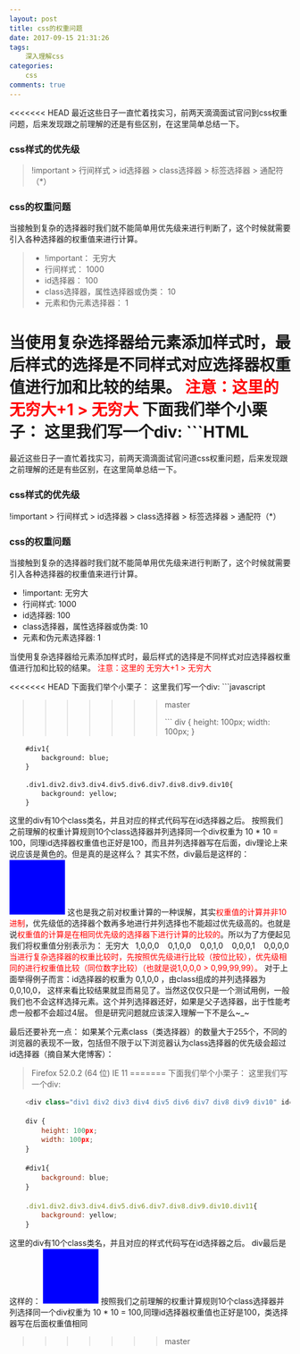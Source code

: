 ```yaml
---
layout: post
title: css的权重问题
date: 2017-09-15 21:31:26
tags: 
    深入理解css
categories:
	css
comments: true
---
```


<<<<<<< HEAD
最近这些日子一直忙着找实习，前两天滴滴面试官问到css权重问题，后来发现跟之前理解的还是有些区别，在这里简单总结一下。
<!-- more --> 
### css样式的优先级

> !important > 行间样式 > id选择器 > class选择器 > 标签选择器 > 通配符（*）

### css的权重问题
当接触到复杂的选择器时我们就不能简单用优先级来进行判断了，这个时候就需要引入各种选择器的权重值来进行计算。
> *  !important：                         无穷大
> *  行间样式：                             1000
> *  id选择器：                              100
> *  class选择器，属性选择器或伪类：            10
> *  元素和伪元素选择器：                       1

当使用复杂选择器给元素添加样式时，最后样式的选择是不同样式对应选择器权重值进行加和比较的结果。<font color='red'>
注意：这里的 无穷大+1 > 无穷大 </font>
下面我们举个小栗子：
这里我们写一个div:
    ```HTML
=======
最近这些日子一直忙着找实习，前两天滴滴面试官问道css权重问题，后来发现跟之前理解的还是有些区别，在这里简单总结一下。

<!-- more -->

### css样式的优先级

!important > 行间样式 > id选择器 > class选择器 > 标签选择器 > 通配符（*）

### css的权重问题

当接触到复杂的选择器时我们就不能简单用优先级来进行判断了，这个时候就需要引入各种选择器的权重值来进行计算。
* !important:                           无穷大
* 行间样式:                               1000
* id选择器:                                100
* class选择器，属性选择器或伪类:              10
* 元素和伪元素选择器:                         1

当使用复杂选择器给元素添加样式时，最后样式的选择是不同样式对应选择器权重值进行加和比较的结果。
    <font color='red'>注意：这里的 无穷大+1 > 无穷大 </font>

<<<<<<< HEAD
    下面我们举个小栗子：
    这里我们写一个div:
    ```javascript
>>>>>>> master
        <div class="div1 div2 div3 div4 div5 div6 div7 div8 div9 div10" id='id'><div>
    ```
        div {
			height: 100px;
			width: 100px;
		}

		#div1{
			background: blue;
		}

		.div1.div2.div3.div4.div5.div6.div7.div8.div9.div10{
			background: yellow;
		}
    
这里的div有10个class类名，并且对应的样式代码写在id选择器之后。
按照我们之前理解的权重计算规则10个class选择器并列选择同一个div权重为 10 * 10 = 100，同理id选择器权重值也正好是100，而且并列选择器写在后面，div理论上来说应该是黄色的。但是真的是这样么？
其实不然，div最后是这样的：
    <img src="/imgs/div.png" width="100" height="100"> 
这也是我之前对权重计算的一种误解，其实<font color='red'>权重值的计算并非10进制</font>，优先级低的选择器个数再多地进行并列选择也不能超过优先级高的。也就是说<font color='red'>权重值的计算是在相同优先级的选择器下进行计算的比较的</font>。所以为了方便起见我们将权重值分别表示为： 无穷大&nbsp;&nbsp; 1,0,0,0 &nbsp;&nbsp; 0,1,0,0 &nbsp;&nbsp; 0,0,1,0 &nbsp;&nbsp; 0,0,0,1 &nbsp;&nbsp; 0,0,0,0
<font color='red'>当进行复杂选择器的权重比较时，先按照优先级进行比较（按位比较），优先级相同的进行权重值比较（同位数字比较）（也就是说1,0,0,0 > 0,99,99,99）。</font>
对于上面举得例子而言：id选择器的权重为 0,1,0,0 ，由class组成的并列选择器为 0,0,10,0， 这样来看比较结果就显而易见了。当然这仅仅只是一个测试用例，一般我们也不会这样选择元素。这个并列选择器还好，如果是父子选择器，出于性能考虑一般都不会超过4层。 但是研究问题就应该深入理解一下不是么~_~

最后还要补充一点：
如果某个元素class（类选择器）的数量大于255个，不同的浏览器的表现不一致，包括但不限于以下浏览器认为class选择器的优先级会超过id选择器（摘自某大佬博客）：
>Firefox 52.0.2 (64 位)
>IE 11
=======
下面我们举个小栗子：
这里我们写一个div:
```javascript
    <div class="div1 div2 div3 div4 div5 div6 div7 div8 div9 div10" id='id'><div>

    div {
        height: 100px;
        width: 100px;
    }

    #div1{
        background: blue;
    }

    .div1.div2.div3.div4.div5.div6.div7.div8.div9.div10.div11{
        background: yellow;
    }
```
这里的div有10个class类名，并且对应的样式代码写在id选择器之后。
div最后是这样的：
<img src="/imgs/div.png" width="100" height="100"> 
按照我们之前理解的权重计算规则10个class选择器并列选择同一个div权重为 10 * 10 = 100,同理id选择器权重值也正好是100，类选择器写在后面权重值相同
>>>>>>> master
